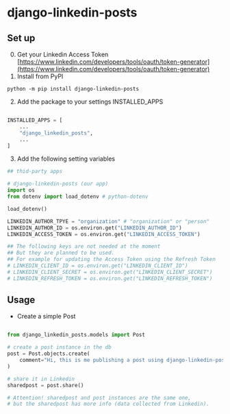 # django-linkedin-posts


## Set up

0. Get your Linkedin Access Token
[https://www.linkedin.com/developers/tools/oauth/token-generator](https://www.linkedin.com/developers/tools/oauth/token-generator)
1. Install from PyPI
```
python -m pip install django-linkedin-posts
```
2. Add the package to your settings INSTALLED_APPS
```python

INSTALLED_APPS = [
    ...
    "django_linkedin_posts",
    ...
]
```
3. Add the following setting variables

```python
## thid-party apps

# django-linkedin-posts (our app)
import os
from dotenv import load_dotenv # python-dotenv

load_dotenv() 

LINKEDIN_AUTHOR_TPYE = "organization" # "organization" or "person"
LINKEDIN_AUTHOR_ID = os.environ.get("LINKEDIN_AUTHOR_ID")
LINKEDIN_ACCESS_TOKEN = os.environ.get("LINKEDIN_ACCESS_TOKEN")

## The following keys are not needed at the moment
## But they are planned to be used.
## For example for updating the Access Token using the Refresh Token
# LINKEDIN_CLIENT_ID = os.environ.get("LINKEDIN_CLIENT_ID")
# LINKEDIN_CLIENT_SECRET = os.environ.get("LINKEDIN_CLIENT_SECRET") 
# LINKEDIN_REFRESH_TOKEN = os.environ.get("LINKEDIN_REFRESH_TOKEN") 

```

## Usage

* Create a simple Post

```python

from django_linkedin_posts.models import Post

# create a post instance in the db
post = Post.objects.create(
    comment="Hi, this is me publishing a post using django-linkedin-posts"
)

# share it in Linkedin 
sharedpost = post.share()

# Attention! sharedpost and post instances are the same one,
# but the sharedpost has more info (data collected from Linkedin).

```

